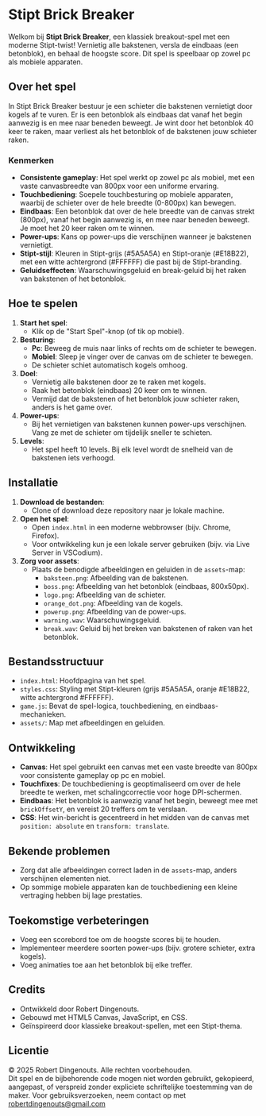 # Stipt Brick Breaker

Welkom bij **Stipt Brick Breaker**, een klassiek breakout-spel met een moderne Stipt-twist! Vernietig alle bakstenen, versla de eindbaas (een betonblok), en behaal de hoogste score. Dit spel is speelbaar op zowel pc als mobiele apparaten.

## Over het spel
In Stipt Brick Breaker bestuur je een schieter die bakstenen vernietigt door kogels af te vuren. Er is een betonblok als eindbaas dat vanaf het begin aanwezig is en mee naar beneden beweegt. Je wint door het betonblok 40 keer te raken, maar verliest als het betonblok of de bakstenen jouw schieter raken.

### Kenmerken
- **Consistente gameplay**: Het spel werkt op zowel pc als mobiel, met een vaste canvasbreedte van 800px voor een uniforme ervaring.
- **Touchbediening**: Soepele touchbesturing op mobiele apparaten, waarbij de schieter over de hele breedte (0-800px) kan bewegen.
- **Eindbaas**: Een betonblok dat over de hele breedte van de canvas strekt (800px), vanaf het begin aanwezig is, en mee naar beneden beweegt. Je moet het 20 keer raken om te winnen.
- **Power-ups**: Kans op power-ups die verschijnen wanneer je bakstenen vernietigt.
- **Stipt-stijl**: Kleuren in Stipt-grijs (#5A5A5A) en Stipt-oranje (#E18B22), met een witte achtergrond (#FFFFFF) die past bij de Stipt-branding.
- **Geluidseffecten**: Waarschuwingsgeluid en break-geluid bij het raken van bakstenen of het betonblok.

## Hoe te spelen
1. **Start het spel**:
   - Klik op de "Start Spel"-knop (of tik op mobiel).
2. **Besturing**:
   - **Pc**: Beweeg de muis naar links of rechts om de schieter te bewegen.
   - **Mobiel**: Sleep je vinger over de canvas om de schieter te bewegen.
   - De schieter schiet automatisch kogels omhoog.
3. **Doel**:
   - Vernietig alle bakstenen door ze te raken met kogels.
   - Raak het betonblok (eindbaas) 20 keer om te winnen.
   - Vermijd dat de bakstenen of het betonblok jouw schieter raken, anders is het game over.
4. **Power-ups**:
   - Bij het vernietigen van bakstenen kunnen power-ups verschijnen. Vang ze met de schieter om tijdelijk sneller te schieten.
5. **Levels**:
   - Het spel heeft 10 levels. Bij elk level wordt de snelheid van de bakstenen iets verhoogd.

## Installatie
1. **Download de bestanden**:
   - Clone of download deze repository naar je lokale machine.
2. **Open het spel**:
   - Open `index.html` in een moderne webbrowser (bijv. Chrome, Firefox).
   - Voor ontwikkeling kun je een lokale server gebruiken (bijv. via Live Server in VSCodium).
3. **Zorg voor assets**:
   - Plaats de benodigde afbeeldingen en geluiden in de `assets`-map:
     - `baksteen.png`: Afbeelding van de bakstenen.
     - `boss.png`: Afbeelding van het betonblok (eindbaas, 800x50px).
     - `logo.png`: Afbeelding van de schieter.
     - `orange_dot.png`: Afbeelding van de kogels.
     - `powerup.png`: Afbeelding van de power-ups.
     - `warning.wav`: Waarschuwingsgeluid.
     - `break.wav`: Geluid bij het breken van bakstenen of raken van het betonblok.

## Bestandsstructuur
- `index.html`: Hoofdpagina van het spel.
- `styles.css`: Styling met Stipt-kleuren (grijs #5A5A5A, oranje #E18B22, witte achtergrond #FFFFFF).
- `game.js`: Bevat de spel-logica, touchbediening, en eindbaas-mechanieken.
- `assets/`: Map met afbeeldingen en geluiden.

## Ontwikkeling
- **Canvas**: Het spel gebruikt een canvas met een vaste breedte van 800px voor consistente gameplay op pc en mobiel.
- **Touchfixes**: De touchbediening is geoptimaliseerd om over de hele breedte te werken, met schalingcorrectie voor hoge DPI-schermen.
- **Eindbaas**: Het betonblok is aanwezig vanaf het begin, beweegt mee met `brickOffsetY`, en vereist 20 treffers om te verslaan.
- **CSS**: Het win-bericht is gecentreerd in het midden van de canvas met `position: absolute` en `transform: translate`.

## Bekende problemen
- Zorg dat alle afbeeldingen correct laden in de `assets`-map, anders verschijnen elementen niet.
- Op sommige mobiele apparaten kan de touchbediening een kleine vertraging hebben bij lage prestaties.

## Toekomstige verbeteringen
- Voeg een scorebord toe om de hoogste scores bij te houden.
- Implementeer meerdere soorten power-ups (bijv. grotere schieter, extra kogels).
- Voeg animaties toe aan het betonblok bij elke treffer.

## Credits
- Ontwikkeld door Robert Dingenouts.
- Gebouwd met HTML5 Canvas, JavaScript, en CSS.
- Geïnspireerd door klassieke breakout-spellen, met een Stipt-thema.

## Licentie
© 2025 Robert Dingenouts. Alle rechten voorbehouden.  
Dit spel en de bijbehorende code mogen niet worden gebruikt, gekopieerd, aangepast, of verspreid zonder expliciete schriftelijke toestemming van de maker. Voor gebruiksverzoeken, neem contact op met robertdingenouts@gmail.com

